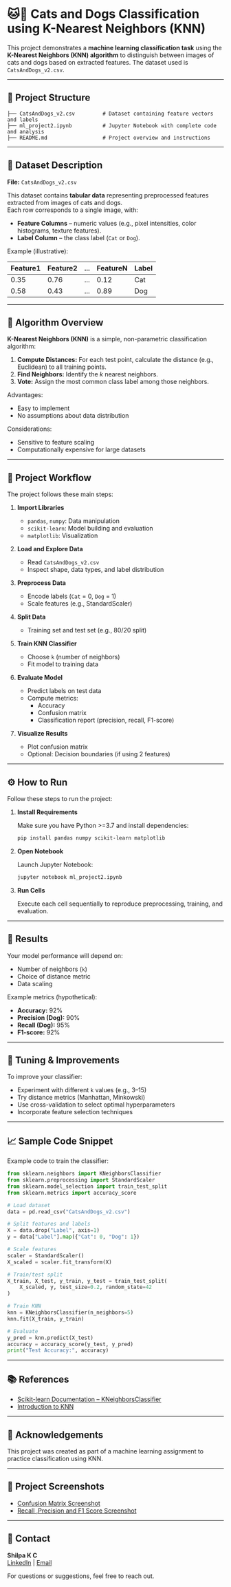 # 🐱🐶 Cats and Dogs Classification using K-Nearest Neighbors (KNN)

This project demonstrates a **machine learning classification task** using the **K-Nearest Neighbors (KNN) algorithm** to distinguish between images of cats and dogs based on extracted features. The dataset used is `CatsAndDogs_v2.csv`.

---

## 📂 Project Structure

```
├── CatsAndDogs_v2.csv         # Dataset containing feature vectors and labels
├── ml_project2.ipynb          # Jupyter Notebook with complete code and analysis
├── README.md                  # Project overview and instructions
```

---

## 📝 Dataset Description

**File:** `CatsAndDogs_v2.csv`

This dataset contains **tabular data** representing preprocessed features extracted from images of cats and dogs.  
Each row corresponds to a single image, with:

- **Feature Columns** – numeric values (e.g., pixel intensities, color histograms, texture features).
- **Label Column** – the class label (`Cat` or `Dog`).

Example (illustrative):

| Feature1 | Feature2 | ... | FeatureN | Label |
|----------|----------|-----|----------|-------|
| 0.35     | 0.76     | ... | 0.12     | Cat   |
| 0.58     | 0.43     | ... | 0.89     | Dog   |

---

## 🧠 Algorithm Overview

**K-Nearest Neighbors (KNN)** is a simple, non-parametric classification algorithm:

1. **Compute Distances:** For each test point, calculate the distance (e.g., Euclidean) to all training points.
2. **Find Neighbors:** Identify the *k* nearest neighbors.
3. **Vote:** Assign the most common class label among those neighbors.

Advantages:
- Easy to implement
- No assumptions about data distribution

Considerations:
- Sensitive to feature scaling
- Computationally expensive for large datasets

---

## 🚀 Project Workflow

The project follows these main steps:

1. **Import Libraries**
   - `pandas`, `numpy`: Data manipulation
   - `scikit-learn`: Model building and evaluation
   - `matplotlib`: Visualization

2. **Load and Explore Data**
   - Read `CatsAndDogs_v2.csv`
   - Inspect shape, data types, and label distribution

3. **Preprocess Data**
   - Encode labels (`Cat` = 0, `Dog` = 1)
   - Scale features (e.g., StandardScaler)

4. **Split Data**
   - Training set and test set (e.g., 80/20 split)

5. **Train KNN Classifier**
   - Choose `k` (number of neighbors)
   - Fit model to training data

6. **Evaluate Model**
   - Predict labels on test data
   - Compute metrics:
     - Accuracy
     - Confusion matrix
     - Classification report (precision, recall, F1-score)

7. **Visualize Results**
   - Plot confusion matrix
   - Optional: Decision boundaries (if using 2 features)

---

## ⚙️ How to Run

Follow these steps to run the project:

1. **Install Requirements**

   Make sure you have Python >=3.7 and install dependencies:

   ```bash
   pip install pandas numpy scikit-learn matplotlib
   ```

2. **Open Notebook**

   Launch Jupyter Notebook:

   ```bash
   jupyter notebook ml_project2.ipynb
   ```

3. **Run Cells**

   Execute each cell sequentially to reproduce preprocessing, training, and evaluation.

---

## 🎯 Results

Your model performance will depend on:

- Number of neighbors (`k`)
- Choice of distance metric
- Data scaling

Example metrics (hypothetical):

- **Accuracy:** 92%
- **Precision (Dog):** 90%
- **Recall (Dog):** 95%
- **F1-score:** 92%

---

## 🔧 Tuning & Improvements

To improve your classifier:

- Experiment with different `k` values (e.g., 3–15)
- Try distance metrics (Manhattan, Minkowski)
- Use cross-validation to select optimal hyperparameters
- Incorporate feature selection techniques

---

## 📈 Sample Code Snippet

Example code to train the classifier:

```python
from sklearn.neighbors import KNeighborsClassifier
from sklearn.preprocessing import StandardScaler
from sklearn.model_selection import train_test_split
from sklearn.metrics import accuracy_score

# Load dataset
data = pd.read_csv("CatsAndDogs_v2.csv")

# Split features and labels
X = data.drop("Label", axis=1)
y = data["Label"].map({"Cat": 0, "Dog": 1})

# Scale features
scaler = StandardScaler()
X_scaled = scaler.fit_transform(X)

# Train/test split
X_train, X_test, y_train, y_test = train_test_split(
    X_scaled, y, test_size=0.2, random_state=42
)

# Train KNN
knn = KNeighborsClassifier(n_neighbors=5)
knn.fit(X_train, y_train)

# Evaluate
y_pred = knn.predict(X_test)
accuracy = accuracy_score(y_test, y_pred)
print("Test Accuracy:", accuracy)
```

---

## 📚 References

- [Scikit-learn Documentation – KNeighborsClassifier](https://scikit-learn.org/stable/modules/generated/sklearn.neighbors.KNeighborsClassifier.html)
- [Introduction to KNN](https://towardsdatascience.com/k-nearest-neighbors-knn-algorithm-for-machine-learning-e883219c8f26)

---

## 🙌 Acknowledgements

This project was created as part of a machine learning assignment to practice classification using KNN.

---
## 📸 Project Screenshots

- [Confusion Matrix Screenshot](Screenshot%2030.png)
- [Recall ,Precision and F1 Score Screenshot](Screenshot%2017.png)

---

## 📩 Contact

**Shilpa K C**  
[LinkedIn](https://www.linkedin.com/in/shilpa-kc) | [Email](shilpakcc@gmail.com)

For questions or suggestions, feel free to reach out.

